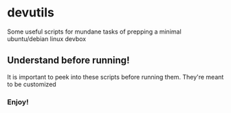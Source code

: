# devutils
Some useful scripts for mundane tasks of prepping a minimal ubuntu/debian linux devbox

## Understand before running!
It is important to peek into these scripts before running them. They're meant to be customized

### Enjoy!
